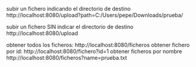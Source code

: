 subir un fichero indicando el directorio de destino
	http://localhost:8080/upload?path=C:/Users/pepe/Downloads/prueba/

subir un fichero SIN indicar el directorio de destino
	http://localhost:8080/upload

obtener todos los ficheros:
	http://localhost:8080/ficheros
obtener fichero por id:
	http://localhost:8080/fichero?id=1
obtener ficheros por  nombre
	http://localhost:8080/ficheros?name=prueba.txt
